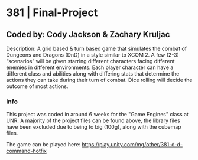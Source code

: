 # 381 | Final-Project
## Coded by: Cody Jackson & Zachary Kruljac
Description: A grid based & turn based game that simulates the combat of Dungeons and Dragons (DnD) in a style similar to XCOM 2. A few (2-3) “scenarios” will be given starring different characters facing different enemies in different environments. Each player character can have a different class and abilities along with differing stats that determine the actions they can take during their turn of combat. Dice rolling will decide the outcome of most actions.

### Info

This project was coded in around 6 weeks for the "Game Engines" class at UNR. A majority of the project files can be found above, the library files have been excluded due to being to big (100g), along with the cubemap files.

The game can be played here: https://play.unity.com/mg/other/381-d-d-command-hotfix
